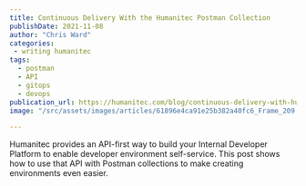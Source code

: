 ```yaml
---
title: Continuous Delivery With the Humanitec Postman Collection
publishDate: 2021-11-08
author: "Chris Ward"
categories:
 - writing humanitec
tags:
  - postman
  - API
  - gitops
  - devops
publication_url: https://humanitec.com/blog/continuous-delivery-with-humanitec-postman-collection
image: "/src/assets/images/articles/61896e4ca91e25b382a40fc6_Frame_209.jpg"

---
```


Humanitec provides an API-first way to build your Internal Developer Platform to enable developer environment self-service. This post shows how to use that API with Postman collections to make creating environments even easier.